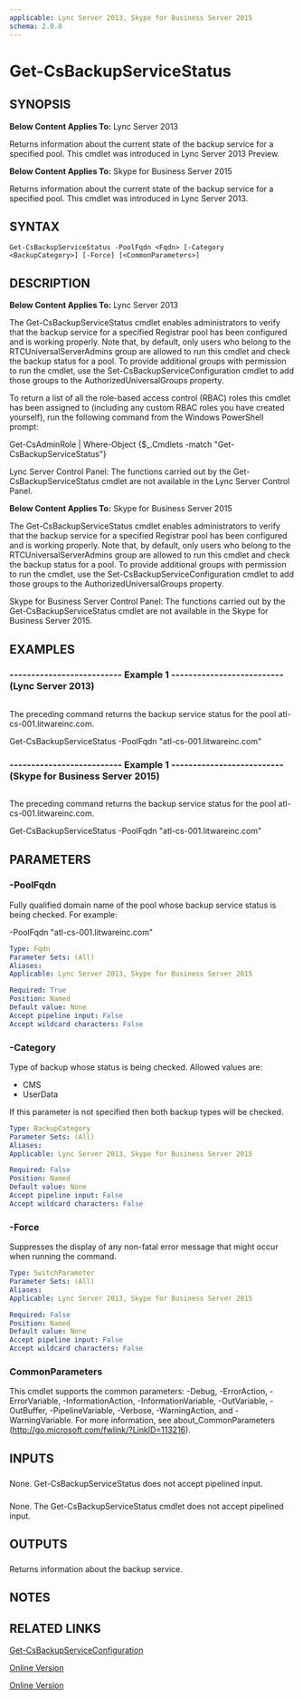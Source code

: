 ```yaml
---
applicable: Lync Server 2013, Skype for Business Server 2015
schema: 2.0.0
---
```


# Get-CsBackupServiceStatus

## SYNOPSIS
**Below Content Applies To:** Lync Server 2013

Returns information about the current state of the backup service for a specified pool.
This cmdlet was introduced in Lync Server 2013 Preview.

**Below Content Applies To:** Skype for Business Server 2015

Returns information about the current state of the backup service for a specified pool.
This cmdlet was introduced in Lync Server 2013.



## SYNTAX

```
Get-CsBackupServiceStatus -PoolFqdn <Fqdn> [-Category <BackupCategory>] [-Force] [<CommonParameters>]
```

## DESCRIPTION
**Below Content Applies To:** Lync Server 2013

The Get-CsBackupServiceStatus cmdlet enables administrators to verify that the backup service for a specified Registrar pool has been configured and is working properly.
Note that, by default, only users who belong to the RTCUniversalServerAdmins group are allowed to run this cmdlet and check the backup status for a pool.
To provide additional groups with permission to run the cmdlet, use the Set-CsBackupServiceConfiguration cmdlet to add those groups to the AuthorizedUniversalGroups property.

To return a list of all the role-based access control (RBAC) roles this cmdlet has been assigned to (including any custom RBAC roles you have created yourself), run the following command from the Windows PowerShell prompt:

Get-CsAdminRole | Where-Object {$_.Cmdlets -match "Get-CsBackupServiceStatus"}

Lync Server Control Panel: The functions carried out by the Get-CsBackupServiceStatus cmdlet are not available in the Lync Server Control Panel.

**Below Content Applies To:** Skype for Business Server 2015

The Get-CsBackupServiceStatus cmdlet enables administrators to verify that the backup service for a specified Registrar pool has been configured and is working properly.
Note that, by default, only users who belong to the RTCUniversalServerAdmins group are allowed to run this cmdlet and check the backup status for a pool.
To provide additional groups with permission to run the cmdlet, use the Set-CsBackupServiceConfiguration cmdlet to add those groups to the AuthorizedUniversalGroups property.

Skype for Business Server Control Panel: The functions carried out by the Get-CsBackupServiceStatus cmdlet are not available in the Skype for Business Server 2015.



## EXAMPLES

### -------------------------- Example 1 -------------------------- (Lync Server 2013)
```

```

The preceding command returns the backup service status for the pool atl-cs-001.litwareinc.com.

Get-CsBackupServiceStatus -PoolFqdn "atl-cs-001.litwareinc.com"

### -------------------------- Example 1 -------------------------- (Skype for Business Server 2015)
```

```

The preceding command returns the backup service status for the pool atl-cs-001.litwareinc.com.

Get-CsBackupServiceStatus -PoolFqdn "atl-cs-001.litwareinc.com"

## PARAMETERS

### -PoolFqdn
Fully qualified domain name of the pool whose backup service status is being checked.
For example:

-PoolFqdn "atl-cs-001.litwareinc.com"

```yaml
Type: Fqdn
Parameter Sets: (All)
Aliases: 
Applicable: Lync Server 2013, Skype for Business Server 2015

Required: True
Position: Named
Default value: None
Accept pipeline input: False
Accept wildcard characters: False
```

### -Category
Type of backup whose status is being checked.
Allowed values are:

* CMS
* UserData

If this parameter is not specified then both backup types will be checked.

```yaml
Type: BackupCategory
Parameter Sets: (All)
Aliases: 
Applicable: Lync Server 2013, Skype for Business Server 2015

Required: False
Position: Named
Default value: None
Accept pipeline input: False
Accept wildcard characters: False
```

### -Force
Suppresses the display of any non-fatal error message that might occur when running the command.

```yaml
Type: SwitchParameter
Parameter Sets: (All)
Aliases: 
Applicable: Lync Server 2013, Skype for Business Server 2015

Required: False
Position: Named
Default value: None
Accept pipeline input: False
Accept wildcard characters: False
```

### CommonParameters
This cmdlet supports the common parameters: -Debug, -ErrorAction, -ErrorVariable, -InformationAction, -InformationVariable, -OutVariable, -OutBuffer, -PipelineVariable, -Verbose, -WarningAction, and -WarningVariable. For more information, see about_CommonParameters (http://go.microsoft.com/fwlink/?LinkID=113216).

## INPUTS

###  
None.
Get-CsBackupServiceStatus does not accept pipelined input.

###  
None.
The Get-CsBackupServiceStatus cmdlet does not accept pipelined input.

## OUTPUTS

###  
Returns information about the backup service.

## NOTES

## RELATED LINKS

[Get-CsBackupServiceConfiguration]()

[Online Version](http://technet.microsoft.com/EN-US/library/7f56cc81-534c-48e8-9f74-5741d4534a83(OCS.15).aspx)

[Online Version](http://technet.microsoft.com/EN-US/library/7f56cc81-534c-48e8-9f74-5741d4534a83(OCS.16).aspx)

